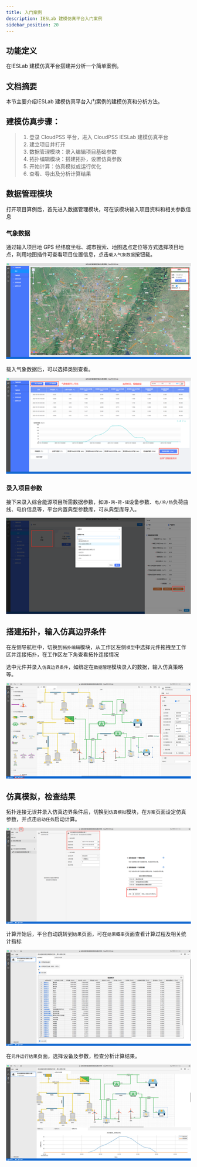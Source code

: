 ```yaml
---
title: 入门案例
description: IESLab 建模仿真平台入门案例
sidebar_position: 20
---
```


## 功能定义

在IESLab 建模仿真平台搭建并分析一个简单案例。

## 文档摘要

本节主要介绍IESLab 建模仿真平台入门案例的建模仿真和分析方法。


## 建模仿真步骤：
> 1.	登录 CloudPSS 平台，进入 CloudPSS IESLab 建模仿真平台
> 2.	建立项目并打开
> 3.	数据管理模块：录入编辑项目基础参数
> 4.	拓扑编辑模块：搭建拓扑，设置仿真参数
> 5.	开始计算：仿真模拟或运行优化
> 6.	查看、导出及分析计算结果

## 数据管理模块

打开项目算例后，首先进入数据管理模块，可在该模块输入项目资料和相关参数信息

### 气象数据

通过输入项目地 GPS 经纬度坐标、城市搜索、地图选点定位等方式选择项目地点，利用地图插件可查看项目位置信息，点击`载入气象数据`按钮载。

![气象数据](./meteoro.png "气象数据")


载入气象数据后，可以选择类别查看。

![气象数据1](./meteoro1.png "气象数据1")

### 录入项目参数

接下来录入综合能源项目所需数据参数，如`源-网-荷-储`设备参数、`电/冷/热`负荷曲线、电价信息等，平台内置典型参数库，可从典型库导入。

![设备](./device.png "设备")

## 搭建拓扑，输入仿真边界条件

在左侧导航栏中，切换到`拓扑编辑`模块，从工作区左侧`模型`中选择元件拖拽至工作区并连接拓扑，在工作区左下角查看拓扑连接情况

选中元件并录入`仿真边界条件`，如绑定在`数据管理`模块录入的数据，输入仿真策略等。

![拓扑](./topo.png "拓扑")

## 仿真模拟，检查结果

拓扑连接无误并录入仿真边界条件后，切换到`仿真模拟`模块，在`方案`页面设定仿真参数，并点击`启动任务`启动计算。

![仿真](./sim.png "仿真")


计算开始后，平台自动跳转到`结果`页面，可在`结果概率`页面查看计算过程及相关统计指标

![结果](./result.png "结果")

在`元件运行结果`页面，选择设备及参数，检查分析计算结果。

![结果1](./result1.png "结果1")